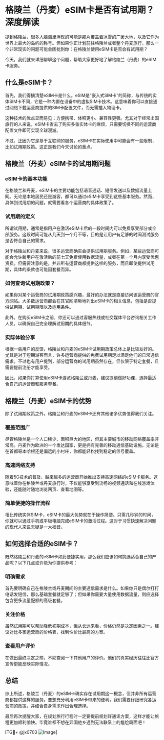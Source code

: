 # 格陵兰（丹麦）eSIM卡是否有试用期？深度解读

提到格陵兰，很多人脑海里浮现的可能是那片覆盖着冰雪的广袤大地，以及它作为世界上最大的岛屿的称号。但如果你正计划前往格陵兰或者整个丹麦旅行，那么一个非常现实的问题可能会困扰到你：在格陵兰使用eSIM卡是否会有试用期？

今天，我们就来详细聊聊这个问题，帮助大家更好地了解格陵兰（丹麦）的eSIM卡服务。

## 什么是eSIM卡？

首先，我们得搞清楚eSIM卡是什么。eSIM是“嵌入式SIM卡”的简称，与传统的实体SIM卡不同，它是一种内置在设备中的虚拟SIM卡技术。这意味着你可以直接通过网络下载运营商提供的SIM卡配置文件，而无需插入物理卡。

这种技术的优点显而易见：方便携带、体积更小、兼容性更强。尤其对于经常出国旅行的人来说，eSIM卡省去了购买多张实体卡的麻烦，只需要切换不同的运营商配置文件即可实现全球漫游。

不过，正因为它是基于互联网的服务，eSIM卡在实际使用中可能会有一些限制，比如试用期政策。这正是我们今天讨论的重点。

## 格陵兰（丹麦）eSIM卡的试用期问题

### eSIM卡的基本功能
在格陵兰和丹麦，eSIM卡的主要功能包括语音通话、短信发送以及数据流量上网。无论是本地居民还是游客，都可以通过eSIM卡享受到这些基本服务。然而，具体到试用期的问题，就需要看各个运营商的具体政策了。

### 试用期的定义
所谓试用期，通常是指用户在激活eSIM卡后的一段时间内可以免费享受部分或全部服务。这段时间可能从几天到一个月不等，目的是让用户有足够的时间测试服务是否符合自己的需求。

对于格陵兰和丹麦来说，很多运营商确实会提供试用期服务。例如，某些运营商可能会允许新用户在激活后的前七天免费使用数据流量，或者在第一个月内享受优惠资费。但需要注意的是，并非所有运营商都提供这样的服务，而且即使提供试用期，具体的条款也可能因套餐而异。

### 如何查询试用期政策？
如果你对某个运营商的试用期政策感兴趣，最好的办法就是直接访问该运营商的官方网站。大多数运营商都会在其官网清晰地列出eSIM卡的相关信息，包括是否提供试用期、试用期限以及适用条件。

此外，在购买eSIM卡之前，你还可以通过客服热线或社交媒体平台咨询相关工作人员，以确保自己完全理解试用期的具体细节。

### 实际体验分享
根据一些用户的反馈，格陵兰和丹麦的eSIM卡试用期政策总体上是比较友好的。尤其是对于短期游客而言，许多运营商提供的免费试用期足以满足他们的日常通信需求。不过也有用户提到，部分运营商的试用期虽然存在，但仅限于特定套餐，且需要提前注册才能享受。

因此，如果你打算使用eSIM卡游览格陵兰或丹麦，建议提前做好功课，选择最适合自己的运营商和服务套餐。

## 格陵兰（丹麦）eSIM卡的优势

除了试用期政策之外，格陵兰和丹麦的eSIM卡还有其他诸多优势值得我们关注。

### 覆盖范围广
尽管格陵兰是一个人口稀少、面积巨大的地区，但其主要城市的移动网络覆盖率非常高。丹麦作为欧洲的一个发达国家，更是拥有完善的移动通信基础设施。无论是在首都哥本哈根还是偏远的小村庄，你都能轻松找到稳定的信号覆盖。

### 高速网络支持
随着5G技术的普及，越来越多的运营商开始推出支持高速网络的eSIM卡服务。这意味着你在格陵兰或丹麦旅行时，不仅能够享受到流畅的视频通话和在线游戏体验，还能随时随地浏览网页、查看地图等。

### 简单便捷的操作流程
相比传统实体SIM卡，eSIM卡的最大优势就在于操作简便。只需几秒钟的时间，你就可以通过手机或平板电脑完成eSIM卡的激活过程。这对于习惯快速解决问题的现代人来说无疑是一大福音。

## 如何选择合适的eSIM卡？

既然格陵兰和丹麦的eSIM卡如此便捷实用，那么我们应该如何挑选适合自己的产品呢？以下几点或许能为你提供参考：

### 明确需求
首先要明确自己在格陵兰或丹麦期间的主要通信需求是什么。如果你只是偶尔打打电话发短信，那么基础套餐就足够了；但如果你需要大量使用数据流量，则应选择包含更多流量配额的高级套餐。

### 关注价格
虽然试用期可以帮助降低初期成本，但从长远来看，价格仍然是决定因素之一。建议对比多家运营商的价格表，找到性价比最高的方案。

### 查看用户评价
在做出最终决定之前，不妨查阅一下其他用户的评价。他们的真实经历往往比官方宣传更能反映实际情况。

## 总结

综上所述，格陵兰（丹麦）的eSIM卡确实存在试用期这一概念，但并非所有运营商都提供这样的服务。要想充分利用eSIM卡带来的便利，我们需要仔细研究各运营商的政策，并结合自身需求作出合理选择。

最后再次提醒大家，在规划旅行行程时一定要提前规划好通讯方案，这样才能让旅程更加顺利愉快。毕竟谁都不想在异国他乡遇到无法联系上的尴尬局面吧！

[TG💪+ @jx0703 ![Image](https://github.com/user-attachments/assets/dbca1d08-cadb-493c-b0ec-ad6f7a83f270)]